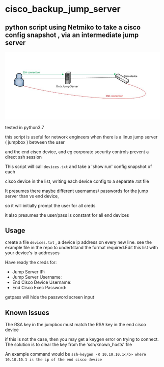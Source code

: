 # cisco_backup_jump_server

## python script using Netmiko to  take a cisco config snapshot , via an intermediate jump server

![alt text](https://github.com/markheinemann/cisco_backup_jump_server/blob/main/jump.JPG)


tested in python3.7

this script is useful for network engineers when there is a  linux jump server ( jumpbox ) between the user

and the end cisco device, and eg corporate security controls prevent a direct ssh session

This script will call `devices.txt` and take a 'show run' config snapshot of each 

cisco device in the list, writing each device config to a separate .txt file

It presumes there maybe different usernames/ passwords for the jump server than vs  end device,

so it will initially prompt the user for all creds

it also presumes the user/pass is constant for all end devices

## Usage

create a file `devices.txt` , a device ip address on every new line. see the example file in the repo to undertstand
the format required.Edit this list with your device's ip addresses 

Have ready the creds for:

- Jump Server IP:
- Jump Server Username:
- End Cisco Device Username:
- End Cisco Exec Password:

 getpass will hide the password screen input
 
## Known Issues

The RSA key in the jumpbox must match the RSA key in the end cisco device

if this is not the case, then you may get a keygen error on trying to connect. The solution is to clear the key from the  'ssh/known_hosts' file  

An example command would  be  `ssh-keygen -R 10.10.10.1</b> where 10.10.10.1 is the ip of the end cisco device`


